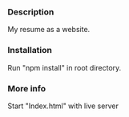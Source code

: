 ### Description

My resume as a website.

### Installation

Run "npm install" in root directory.

### More info

Start "Index.html" with live server 
